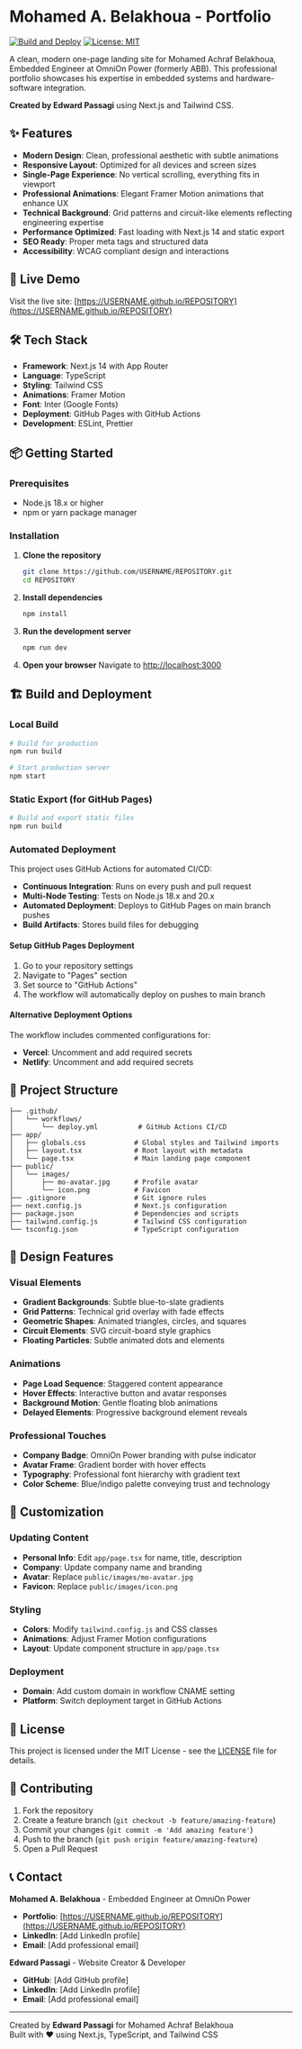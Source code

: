 # Mohamed A. Belakhoua - Portfolio

[![Build and Deploy](https://github.com/USERNAME/REPOSITORY/actions/workflows/deploy.yml/badge.svg)](https://github.com/USERNAME/REPOSITORY/actions/workflows/deploy.yml)
[![License: MIT](https://img.shields.io/badge/License-MIT-yellow.svg)](https://opensource.org/licenses/MIT)

A clean, modern one-page landing site for Mohamed Achraf Belakhoua, Embedded Engineer at OmniOn Power (formerly ABB). This professional portfolio showcases his expertise in embedded systems and hardware-software integration.

**Created by Edward Passagi** using Next.js and Tailwind CSS.

## ✨ Features

- **Modern Design**: Clean, professional aesthetic with subtle animations
- **Responsive Layout**: Optimized for all devices and screen sizes
- **Single-Page Experience**: No vertical scrolling, everything fits in viewport
- **Professional Animations**: Elegant Framer Motion animations that enhance UX
- **Technical Background**: Grid patterns and circuit-like elements reflecting engineering expertise
- **Performance Optimized**: Fast loading with Next.js 14 and static export
- **SEO Ready**: Proper meta tags and structured data
- **Accessibility**: WCAG compliant design and interactions

## 🚀 Live Demo

Visit the live site: [https://USERNAME.github.io/REPOSITORY](https://USERNAME.github.io/REPOSITORY)

## 🛠️ Tech Stack

- **Framework**: Next.js 14 with App Router
- **Language**: TypeScript
- **Styling**: Tailwind CSS
- **Animations**: Framer Motion
- **Font**: Inter (Google Fonts)
- **Deployment**: GitHub Pages with GitHub Actions
- **Development**: ESLint, Prettier

## 📦 Getting Started

### Prerequisites

- Node.js 18.x or higher
- npm or yarn package manager

### Installation

1. **Clone the repository**
   ```bash
   git clone https://github.com/USERNAME/REPOSITORY.git
   cd REPOSITORY
   ```

2. **Install dependencies**
   ```bash
   npm install
   ```

3. **Run the development server**
   ```bash
   npm run dev
   ```

4. **Open your browser**
   Navigate to [http://localhost:3000](http://localhost:3000)

## 🏗️ Build and Deployment

### Local Build
```bash
# Build for production
npm run build

# Start production server
npm start
```

### Static Export (for GitHub Pages)
```bash
# Build and export static files
npm run build
```

### Automated Deployment

This project uses GitHub Actions for automated CI/CD:

- **Continuous Integration**: Runs on every push and pull request
- **Multi-Node Testing**: Tests on Node.js 18.x and 20.x
- **Automated Deployment**: Deploys to GitHub Pages on main branch pushes
- **Build Artifacts**: Stores build files for debugging

#### Setup GitHub Pages Deployment

1. Go to your repository settings
2. Navigate to "Pages" section
3. Set source to "GitHub Actions"
4. The workflow will automatically deploy on pushes to main branch

#### Alternative Deployment Options

The workflow includes commented configurations for:
- **Vercel**: Uncomment and add required secrets
- **Netlify**: Uncomment and add required secrets

## 📁 Project Structure

```
├── .github/
│   └── workflows/
│       └── deploy.yml          # GitHub Actions CI/CD
├── app/
│   ├── globals.css            # Global styles and Tailwind imports
│   ├── layout.tsx             # Root layout with metadata
│   └── page.tsx               # Main landing page component
├── public/
│   └── images/
│       ├── mo-avatar.jpg      # Profile avatar
│       └── icon.png           # Favicon
├── .gitignore                 # Git ignore rules
├── next.config.js             # Next.js configuration
├── package.json               # Dependencies and scripts
├── tailwind.config.js         # Tailwind CSS configuration
└── tsconfig.json              # TypeScript configuration
```

## 🎨 Design Features

### Visual Elements
- **Gradient Backgrounds**: Subtle blue-to-slate gradients
- **Grid Patterns**: Technical grid overlay with fade effects
- **Geometric Shapes**: Animated triangles, circles, and squares
- **Circuit Elements**: SVG circuit-board style graphics
- **Floating Particles**: Subtle animated dots and elements

### Animations
- **Page Load Sequence**: Staggered content appearance
- **Hover Effects**: Interactive button and avatar responses
- **Background Motion**: Gentle floating blob animations
- **Delayed Elements**: Progressive background element reveals

### Professional Touches
- **Company Badge**: OmniOn Power branding with pulse indicator
- **Avatar Frame**: Gradient border with hover effects
- **Typography**: Professional font hierarchy with gradient text
- **Color Scheme**: Blue/indigo palette conveying trust and technology

## 🔧 Customization

### Updating Content
- **Personal Info**: Edit `app/page.tsx` for name, title, description
- **Company**: Update company name and branding
- **Avatar**: Replace `public/images/mo-avatar.jpg`
- **Favicon**: Replace `public/images/icon.png`

### Styling
- **Colors**: Modify `tailwind.config.js` and CSS classes
- **Animations**: Adjust Framer Motion configurations
- **Layout**: Update component structure in `app/page.tsx`

### Deployment
- **Domain**: Add custom domain in workflow CNAME setting
- **Platform**: Switch deployment target in GitHub Actions

## 📄 License

This project is licensed under the MIT License - see the [LICENSE](LICENSE) file for details.

## 🤝 Contributing

1. Fork the repository
2. Create a feature branch (`git checkout -b feature/amazing-feature`)
3. Commit your changes (`git commit -m 'Add amazing feature'`)
4. Push to the branch (`git push origin feature/amazing-feature`)
5. Open a Pull Request

## 📞 Contact

**Mohamed A. Belakhoua** - Embedded Engineer at OmniOn Power
- **Portfolio**: [https://USERNAME.github.io/REPOSITORY](https://USERNAME.github.io/REPOSITORY)
- **LinkedIn**: [Add LinkedIn profile]
- **Email**: [Add professional email]

**Edward Passagi** - Website Creator & Developer
- **GitHub**: [Add GitHub profile]
- **LinkedIn**: [Add LinkedIn profile]
- **Email**: [Add professional email]

---

Created by **Edward Passagi** for Mohamed Achraf Belakhoua  
Built with ❤️ using Next.js, TypeScript, and Tailwind CSS